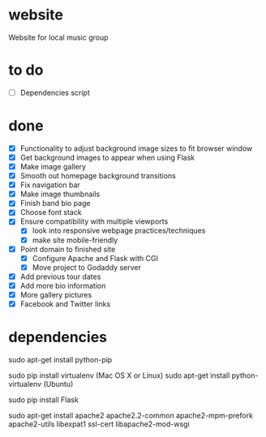 # website
Website for local music group

# to do
- [ ] Dependencies script

# done
- [X] Functionality to adjust background image sizes to fit browser window
- [X] Get background images to appear when using Flask
- [X] Make image gallery
- [X] Smooth out homepage background transitions
- [X] Fix navigation bar
- [X] Make image thumbnails
- [X] Finish band bio page
- [X] Choose font stack
- [X] Ensure compatibility with multiple viewports
   - [X] look into responsive webpage practices/techniques
   - [X] make site mobile-friendly
- [X] Point domain to finished site
   - [X] Configure Apache and Flask with CGI
   - [X] Move project to Godaddy server
- [X] Add previous tour dates
- [X] Add more bio information
- [X] More gallery pictures 
- [X] Facebook and Twitter links

# dependencies
sudo apt-get install python-pip

sudo pip install virtualenv (Mac OS X or Linux)
sudo apt-get install python-virtualenv (Ubuntu)

sudo pip install Flask

sudo apt-get install apache2 apache2.2-common apache2-mpm-prefork apache2-utils libexpat1 ssl-cert libapache2-mod-wsgi
